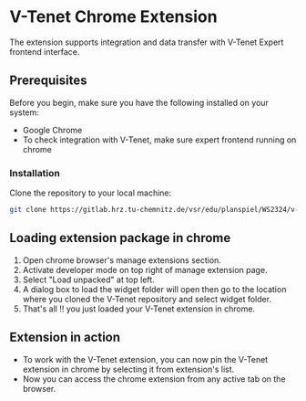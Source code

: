 # V-Tenet Chrome Extension

The extension supports integration and data transfer with V-Tenet Expert frontend interface.

## Prerequisites

Before you begin, make sure you have the following installed on your system:

- Google Chrome
- To check integration with V-Tenet, make sure expert frontend running on chrome

### Installation

Clone the repository to your local machine:

   ```bash
   git clone https://gitlab.hrz.tu-chemnitz.de/vsr/edu/planspiel/WS2324/v-tenet.git
   ```

## Loading extension package in chrome

1. Open chrome browser's manage extensions section.
2. Activate developer mode on top right of manage extension page.
3. Select "Load unpacked" at top left.
4. A dialog box to load the widget folder will open then go to the location where you cloned the V-Tenet repository and select widget folder.
5. That's all !! you just loaded your V-Tenet extension in chrome.

## Extension in action

- To work with the V-Tenet extension, you can now pin the V-Tenet extension in chrome by selecting it from extension's list.
- Now you can access the chrome extension from any active tab on the browser.
